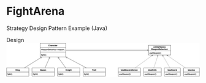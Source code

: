 # FightArena
Strategy Design Pattern Example (Java)

Design
![alt text](https://github.com/Bonggal/FightArena/blob/master/Fight%20Arena.jpg?raw=true)
